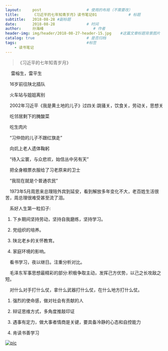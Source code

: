 ```yaml
---
layout:     post                    # 使用的布局（不需要改）
title:      《习近平的七年知青岁月》读书笔记01              # 标题
subtitle:   2018-08-28 #副标题
date:       2018-08-28              # 时间
author:     孙海峰                      # 作者
header-img: img/header/2018-08-27-header-15.jpg    #这篇文章标题背景图片
catalog: true                       # 是否归档
tags:                               #标签
    - 读书笔记
---
```



>《习近平的七年知青岁月》

&#8195; 雷榕生，雷平生

&#8195;16岁前往陕北插队

&#8195;火车站与姐姐离别

&#8195;2002年习近平《我是黄土地的儿子》过四关:跳骚关，饮食关，劳动关，思想关

&#8195;吃邻居剩下的腌酸菜

&#8195;吃生肉片

&#8195;“习仲勋的儿子不跟红旗走”

&#8195;向炕上老人遗体鞠躬

&#8195;“待入尘寰，与众悲欢，始信丛中另有天”

&#8195;把全身粮票衣服给了习老原来的卫士

&#8195;“我现在就是个普通农民”

&#8195;1973年5月周恩来总理陪外宾到延安，看到解放多年变化不大，老百姓生活很苦，周总理很难受甚至流了泪。

&#8195;系好人生第一粒扣子:

1. 下乡期间坚持劳动，坚持自我磨练，坚持学习。

2. 党组织的培养。

3. 陕北老乡的关怀教育。

4. 家庭环境的影响。

&#8195;看书学习，夜以继日。注重分析对比。

&#8195;毛泽东军事思想最精彩的部分:积极争取主动，发挥己方优势，以己之长攻敌之短。

&#8195;对什么对手打什么仗，拿什么武器打什么仗，在什么地方打什么仗。

1. 强烈的使命感，做对社会有贡献的人﻿

2. 辩证思维方式，多角度推敲印证﻿

3. 遇事有定力，做大事者情商是关键﻿，要具备冷静的心态和自控能力

4. 肯读书善学习

[![pic](https://s1.ax1x.com/2018/08/28/POug9H.md.jpg)](https://imgchr.com/i/POug9H)
